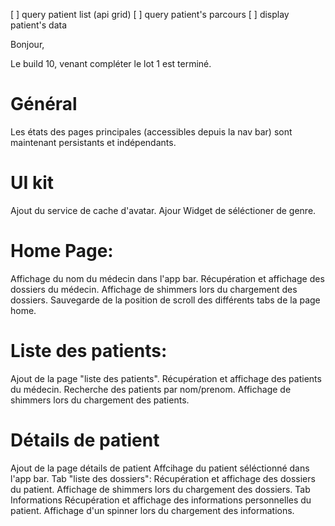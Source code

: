 [ ] query patient list (api grid)
[ ] query patient's parcours
[ ] display patient's data

Bonjour,

Le build 10, venant compléter le lot 1 est terminé. 

# Général
Les états des pages principales (accessibles depuis la nav bar) sont maintenant persistants et indépendants.

# UI kit
Ajout du service de cache d'avatar.
Ajour Widget de séléctioner de genre.

# Home Page:
Affichage du nom du médecin dans l'app bar.
Récupération et affichage des dossiers du médecin.
Affichage de shimmers lors du chargement des dossiers.
Sauvegarde de la position de scroll des différents tabs de la page home.

# Liste des patients:
Ajout de la page "liste des patients".
Récupération et affichage des patients du médecin.
Recherche des patients par nom/prenom.
Affichage de shimmers lors du chargement des patients.

# Détails de patient
Ajout de la page détails de patient
Affcihage du patient séléctionné dans l'app bar.
Tab "liste des dossiers":
  Récupération et affichage des dossiers du patient.
  Affichage de shimmers lors du chargement des dossiers.
Tab Informations
  Récupération et affichage des informations personnelles du patient.
  Affichage d'un spinner lors du chargement des informations.

